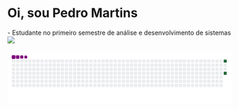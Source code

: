 
<H1>Oi, sou Pedro Martins</H1>
- Estudante no primeiro semestre de análise e desenvolvimento de sistemas
<br>
<picture>
  <source
    srcset="https://github-readme-stats.vercel.app/api?username=PedroDaviFM&show_icons=true&theme=dark"
    media="(prefers-color-scheme: dark)"
  />
  <source
    srcset="https://github-readme-stats.vercel.app/api?username=PedroDaviFM&show_icons=true"
    media="(prefers-color-scheme: light), (prefers-color-scheme: green)"
  />
  <img src="https://github-readme-stats.vercel.app/api?username=PedroDaviFM&show_icons=true" />
</picture>

![snake gif](https://github.com/PedroDaviFM/PedroDaviFM/blob/output/github-contribution-grid-snake.gif)
